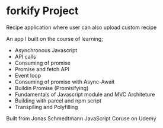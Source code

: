 # forkify Project

Recipe application where user can also upload custom recipe

An app I built on the course of learning;
- Asynchronous Javascript
- API calls
- Consuming of promise
- Promise and fetch API
- Event loop
- Consuming of promise with Async-Await
- Buildin Promise (Promisifying)
- Fundamentals of Javascript module and MVC Architeture
- Building with parcel and npm script
- Transpiling and Polyfilling

Built from Jonas Schmedtmann JavaScript Coruse on Udemy
